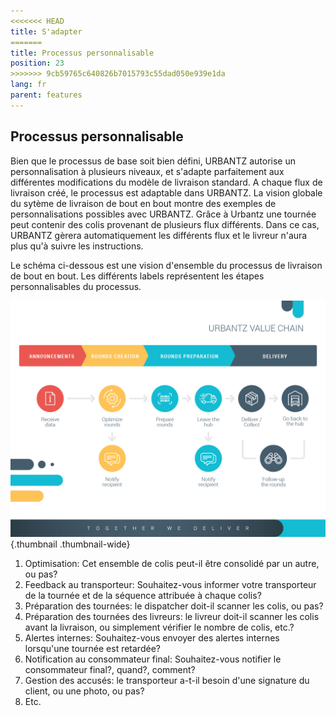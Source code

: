 ```yaml
---
<<<<<<< HEAD
title: S'adapter
=======
title: Processus personnalisable
position: 23
>>>>>>> 9cb59765c640826b7015793c55dad050e939e1da
lang: fr
parent: features
---
```

## Processus personnalisable
Bien que le processus de base soit bien défini, URBANTZ autorise un personnalisation à plusieurs niveaux, et s'adapte parfaitement aux différentes modifications du modèle de livraison standard. A chaque flux de livraison créé, le processus est adaptable dans URBANTZ. La vision globale du sytème de livraison de bout en bout montre des exemples de personnalisations possibles avec URBANTZ.
Grâce à Urbantz une tournée peut contenir des colis provenant de plusieurs flux différents. Dans ce cas, URBANTZ gèrera automatiquement les différents flux et le livreur n'aura plus qu'à suivre les instructions.

Le schéma ci-dessous est une vision d'ensemble du processus de livraison de bout en bout. Les différents labels représentent les étapes personnalisables du processus.

![](/img/process.jpg){.thumbnail .thumbnail-wide}

1.	Optimisation: Cet ensemble de colis peut-il être consolidé par un autre, ou pas?
2.	Feedback au transporteur: Souhaitez-vous informer votre transporteur de la tournée et de la séquence attribuée à chaque colis?
3.	Préparation des tournées: le dispatcher doit-il scanner les colis, ou pas?
4.	Préparation des tournées des livreurs: le livreur doit-il scanner les colis avant la livraison, ou simplement vérifier le nombre de colis, etc.? 
5.	Alertes internes: Souhaitez-vous envoyer des alertes internes lorsqu'une tournée est retardée?
6.	Notification au consommateur final: Souhaitez-vous notifier le consommateur final?, quand?, comment?
7.	Gestion des accusés: le transporteur a-t-il besoin d'une signature du client, ou une photo, ou pas? 
8.	Etc.